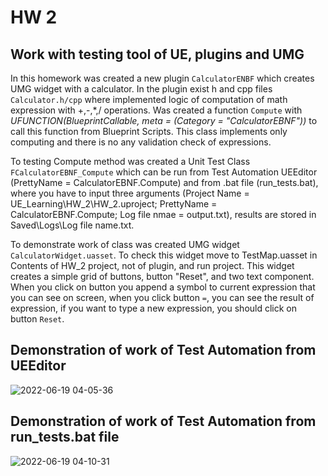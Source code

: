 # HW 2

## Work with testing tool of UE, plugins and UMG

In this homework was created a new plugin `CalculatorENBF` which creates UMG widget with a calculator. In the plugin exist h and cpp files `Calculator.h/cpp` where implemented logic of computation of math expression with +,-,*,/ operations. Was created a function `Compute` with *UFUNCTION(BlueprintCallable, meta = (Category = "CalculatorEBNF"))* to call this function from Blueprint Scripts. This class implements only computing and there is no any validation check of expressions.

To testing Compute method was created a Unit Test Class `FCalculatorEBNF_Compute` which can be run from Test Automation UEEditor (PrettyName = CalculatorEBNF.Compute) and from .bat file (run_tests.bat), where you have to input three arguments (Project Name = UE_Learning\HW_2\HW_2.uproject; PrettyName = CalculatorEBNF.Compute; Log file nmae = output.txt), results are stored in Saved\Logs\Log file name.txt.

To demonstrate work of class was created UMG widget `CalculatorWidget.uasset`. To check this widget move to TestMap.uasset in Contents of HW_2 project, not of plugin, and run project. This widget creates a simple grid of buttons, button "Reset", and two text component. When you click on button you append a symbol to current expression that you can see on screen, when you click button `=`, you can see the result of expression, if you want to type a new expression, you should click on button `Reset`.

## Demonstration of work of Test Automation from UEEditor
![2022-06-19 04-05-36](https://user-images.githubusercontent.com/34779566/174461721-af9cf602-ed8d-47dd-bb92-6b81f74a4a54.gif)

## Demonstration of work of Test Automation from run_tests.bat file
![2022-06-19 04-10-31](https://user-images.githubusercontent.com/34779566/174461863-11a3b056-785f-4ced-80fb-fc8d79c6473e.gif)
